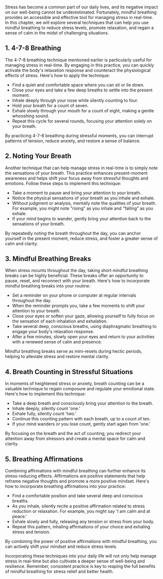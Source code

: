 
Stress has become a common part of our daily lives, and its negative impact on our well-being cannot be underestimated. Fortunately, mindful breathing provides an accessible and effective tool for managing stress in real-time. In this chapter, we will explore several techniques that can help you use mindful breathing to reduce stress levels, promote relaxation, and regain a sense of calm in the midst of challenging situations.

**1. 4-7-8 Breathing**
----------------------

The 4-7-8 breathing technique mentioned earlier is particularly useful for managing stress in real-time. By engaging in this practice, you can quickly activate the body's relaxation response and counteract the physiological effects of stress. Here's how to apply the technique:

* Find a quiet and comfortable space where you can sit or lie down.
* Close your eyes and take a few deep breaths to settle into the present moment.
* Inhale deeply through your nose while silently counting to four.
* Hold your breath for a count of seven.
* Exhale slowly through your mouth for a count of eight, making a gentle whooshing sound.
* Repeat this cycle for several rounds, focusing your attention solely on your breath.

By practicing 4-7-8 breathing during stressful moments, you can interrupt patterns of tension, reduce anxiety, and restore a sense of balance.

**2. Noting Your Breath**
-------------------------

Another technique that can help manage stress in real-time is to simply note the sensations of your breath. This practice enhances present-moment awareness and helps shift your focus away from stressful thoughts and emotions. Follow these steps to implement this technique:

* Take a moment to pause and bring your attention to your breath.
* Notice the physical sensations of your breath as you inhale and exhale.
* Without judgment or analysis, mentally note the qualities of your breath. For example, you might note "rising" as you inhale and "falling" as you exhale.
* If your mind begins to wander, gently bring your attention back to the sensations of your breath.

By repeatedly noting the breath throughout the day, you can anchor yourself in the present moment, reduce stress, and foster a greater sense of calm and clarity.

**3. Mindful Breathing Breaks**
-------------------------------

When stress mounts throughout the day, taking short mindful breathing breaks can be highly beneficial. These breaks offer an opportunity to pause, reset, and reconnect with your breath. Here's how to incorporate mindful breathing breaks into your routine:

* Set a reminder on your phone or computer at regular intervals throughout the day.
* When the reminder prompts you, take a few moments to shift your attention to your breath.
* Close your eyes or soften your gaze, allowing yourself to fully focus on the sensation of each inhalation and exhalation.
* Take several deep, conscious breaths, using diaphragmatic breathing to engage your body's relaxation response.
* After a few minutes, slowly open your eyes and return to your activities with a renewed sense of calm and presence.

Mindful breathing breaks serve as mini-resets during hectic periods, helping to alleviate stress and restore mental clarity.

**4. Breath Counting in Stressful Situations**
----------------------------------------------

In moments of heightened stress or anxiety, breath counting can be a valuable technique to regain composure and regulate your emotional state. Here's how to implement this technique:

* Take a deep breath and consciously bring your attention to the breath.
* Inhale deeply, silently count 'one.'
* Exhale fully, silently count 'two.'
* Continue this counting pattern with each breath, up to a count of ten.
* If your mind wanders or you lose count, gently start again from 'one.'

By focusing on the breath and the act of counting, you redirect your attention away from stressors and create a mental space for calm and clarity.

**5. Breathing Affirmations**
-----------------------------

Combining affirmations with mindful breathing can further enhance its stress-reducing effects. Affirmations are positive statements that help reframe negative thoughts and promote a more positive mindset. Here's how to incorporate breathing affirmations into your practice:

* Find a comfortable position and take several deep and conscious breaths.
* As you inhale, silently recite a positive affirmation related to stress reduction or relaxation. For example, you might say 'I am calm and at peace.'
* Exhale slowly and fully, releasing any tension or stress from your body.
* Repeat this pattern, inhaling affirmations of your choice and exhaling stress and tension.

By combining the power of positive affirmations with mindful breathing, you can actively shift your mindset and reduce stress levels.

Incorporating these techniques into your daily life will not only help manage stress in real-time but also cultivate a deeper sense of well-being and resilience. Remember, consistent practice is key to reaping the full benefits of mindful breathing for stress relief and better health.

